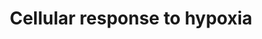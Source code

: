 ---
annotations:
- id: PW:0000004
  parent: regulatory pathway
  type: Pathway Ontology
  value: regulatory pathway
- id: PW:0000360
  parent: regulatory pathway
  type: Pathway Ontology
  value: hypoxia inducible factor pathway
authors:
- ReactomeTeam
- Anwesha
- Ryanmiller
description: 'Oxygen plays a central role in the functioning of human cells: it is
  both essential for normal metabolism and toxic. Here we have annotated one aspect
  of cellular responses to oxygen, the role of hypoxia-inducible factor in regulating
  cellular transcriptional responses to changes in oxygen availability.<p>In the presence
  of oxygen members of the transcription factor family HIF-alpha, comprising HIF1A,
  HIF2A (EPAS1), and HIF3A, are hydroxylated on proline residues by PHD1 (EGLN2),
  PHD2 (EGLN1), and PHD3 (EGLN3) and on asparagine residues by HIF1AN (FIH) (reviewed
  in Pouyssegur et al. 2006, Semenza 2007, Kaelin and Ratcliffe 2008, Nizet and Johnson
  2009, Brahimi-Horn and Pouyssegur 2009, Majmundar et al. 2010, Loenarz and Schofield
  2011). Both types of reaction require molecular oxygen as a substrate and it is
  probable that at least some HIF-alpha molecules carry both hydroxylated asparagine
  and hydroxylated proline (Tian et al. 2011).<br>Hydroxylated asparagine interferes
  with the ability of HIF-alpha to interact with p300 and CBP while hydroxylated proline
  facilitates the interaction of HIF-alpha with the E3 ubiquitin ligase VHL, causing
  ubiquitination and proteolysis of HIF-alpha. Hypoxia inhibits both types of hydroxylation,
  resulting in the stabilization of HIF-alpha, which then enters the nucleus, binds
  HIF-beta, and recruits p300 and CBP to activate target genes such as EPO and VEGF.  View
  original pathway at [http://www.reactome.org/PathwayBrowser/#DIAGRAM=1234174 Reactome].'
last-edited: 2021-01-25
organisms:
- Homo sapiens
redirect_from:
- /index.php/Pathway:WP2727
- /instance/WP2727
revision: null
schema-jsonld:
- '@context': https://schema.org/
  '@id': https://wikipathways.github.io/pathways/WP2727.html
  '@type': Dataset
  creator:
    '@type': Organization
    name: WikiPathways
  description: 'Oxygen plays a central role in the functioning of human cells: it
    is both essential for normal metabolism and toxic. Here we have annotated one
    aspect of cellular responses to oxygen, the role of hypoxia-inducible factor in
    regulating cellular transcriptional responses to changes in oxygen availability.<p>In
    the presence of oxygen members of the transcription factor family HIF-alpha, comprising
    HIF1A, HIF2A (EPAS1), and HIF3A, are hydroxylated on proline residues by PHD1
    (EGLN2), PHD2 (EGLN1), and PHD3 (EGLN3) and on asparagine residues by HIF1AN (FIH)
    (reviewed in Pouyssegur et al. 2006, Semenza 2007, Kaelin and Ratcliffe 2008,
    Nizet and Johnson 2009, Brahimi-Horn and Pouyssegur 2009, Majmundar et al. 2010,
    Loenarz and Schofield 2011). Both types of reaction require molecular oxygen as
    a substrate and it is probable that at least some HIF-alpha molecules carry both
    hydroxylated asparagine and hydroxylated proline (Tian et al. 2011).<br>Hydroxylated
    asparagine interferes with the ability of HIF-alpha to interact with p300 and
    CBP while hydroxylated proline facilitates the interaction of HIF-alpha with the
    E3 ubiquitin ligase VHL, causing ubiquitination and proteolysis of HIF-alpha.
    Hypoxia inhibits both types of hydroxylation, resulting in the stabilization of
    HIF-alpha, which then enters the nucleus, binds HIF-beta, and recruits p300 and
    CBP to activate target genes such as EPO and VEGF.  View original pathway at [http://www.reactome.org/PathwayBrowser/#DIAGRAM=1234174
    Reactome].'
  keywords:
  - 26S proteasome
  - 2OG
  - 2xHP-EPAS1
  - '2xHP-EPAS1 '
  - 2xHP-HIF1A
  - '2xHP-HIF1A '
  - 'AJUBA '
  - ARNT
  - 'ARNT '
  - 'AscH- '
  - CA9
  - CA9 gene
  - CITED2
  - CO2
  - CREBBP
  - 'CREBBP '
  - 'CUL2 '
  - DNA
  - 'DNA '
  - 'EGLN1 '
  - 'EGLN2 '
  - 'EGLN3 '
  - 'ELOB '
  - 'ELOC '
  - EP300
  - 'EP300 '
  - EPAS1
  - 'EPAS1 '
  - EPO
  - EPO gene
  - FIH1:AscH-:Fe2+
  - 'Fe2+ '
  - HIF
  - HIF-alpha
  - HIF1A
  - 'HIF1A '
  - HIF1A,HIF2A
  - 'HIF1AN '
  - HIF3A
  - 'HIF3A '
  - HIF:CBP:p300
  - HIGD1A
  - HIGD1A gene
  - 'HN-EPAS1 '
  - 'HN-HIF1A '
  - HP-HIF3A
  - 'HP-HIF3A '
  - 'LIMD1 '
  - O2
  - PHD1,3
  - PHD2,3:LIMD1,AJUBA,WTIP:VHL:EloB:EloC:CUL2:RBX1
  - 'PSMA1 '
  - 'PSMA2 '
  - 'PSMA3 '
  - 'PSMA4 '
  - 'PSMA5 '
  - 'PSMA6 '
  - 'PSMA7 '
  - 'PSMA8 '
  - 'PSMB1 '
  - 'PSMB10 '
  - 'PSMB11 '
  - 'PSMB2 '
  - 'PSMB3 '
  - 'PSMB4 '
  - 'PSMB5 '
  - 'PSMB6 '
  - 'PSMB7 '
  - 'PSMB8 '
  - 'PSMB9 '
  - 'PSMC1 '
  - 'PSMC2 '
  - 'PSMC3 '
  - 'PSMC4 '
  - 'PSMC5 '
  - 'PSMC6 '
  - 'PSMD1 '
  - 'PSMD10 '
  - 'PSMD11 '
  - 'PSMD12 '
  - 'PSMD13 '
  - 'PSMD14 '
  - 'PSMD2 '
  - 'PSMD3 '
  - 'PSMD4 '
  - 'PSMD5 '
  - 'PSMD6 '
  - 'PSMD7 '
  - 'PSMD8 '
  - 'PSMD9 '
  - 'PSME1 '
  - 'PSME2 '
  - 'PSME3 '
  - 'PSME4 '
  - 'PSMF1 '
  - 'RBX1 '
  - 'RPS27A(1-76) '
  - 'SHFM1 '
  - SUCCA
  - 'TCEB1 '
  - 'TCEB2 '
  - 'UBA52(1-76) '
  - 'UBB(1-76) '
  - 'UBB(153-228) '
  - 'UBB(77-152) '
  - 'UBC(1-76) '
  - 'UBC(153-228) '
  - 'UBC(229-304) '
  - 'UBC(305-380) '
  - 'UBC(381-456) '
  - 'UBC(457-532) '
  - 'UBC(533-608) '
  - 'UBC(609-684) '
  - 'UBC(77-152) '
  - 'UBE2D1 '
  - UBE2D1,2,3
  - UBE2D1,2,3:Ubiquitin
  - 'UBE2D2 '
  - 'UBE2D3 '
  - Ub
  - VBC complex (with or
  - VEGFA
  - VEGFA gene
  - 'VHL '
  - VHL:EloB,C:CUL2:RBX1
  - 'WTIP '
  - dimer
  - hydroxyAsn-HIF1A,HIF2A
  - hydroxyPro-HIF-alpha
  - hydroxyPro-HIF-alpha:VHL:EloB,C:CUL2:RBX1
  - hydroxyPro-HIF-alpha:VHL:EloB,C:CUL2:RBX1:LIMD1,AJUBA,WTIP:PHD2,3
  - ub-HIF-alpha:VHL:EloB,C:CUL2:RBX1
  - ub-hydroxyPro-HIF-alpha:VCB (with or without LIMD1)
  - ub-hydroxyPro-HIF-alpha:VHL:EloB:EloC:CUL2:RBX1
  - ub-hydroxyPro-HIF-alpha:VHL:EloB:EloC:CUL2:RBX1:LIMD1,AJUBA,WTIF:PHD2,3
  - without LIMD1)
  license: CC0
  name: Cellular response to hypoxia
seo: CreativeWork
title: Cellular response to hypoxia
wpid: WP2727
---